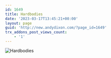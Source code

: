 ```yaml
---
id: 1649
title: Hardbodies
date: '2023-03-17T13:45:21+00:00'
layout: page
guid: 'http://new.andydixon.com/?page_id=1649'
trx_addons_post_views_count:
    - '1'
---
```


![Hardbodies](https://i0.wp.com/assets.g8x2.ldn.idrivee2-23.com/posters/Hardbodies%2001.jpg?w=1200&ssl=1 "Hardbodies")
